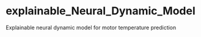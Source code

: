 # explainable_Neural_Dynamic_Model
Explainable neural dynamic model for motor temperature prediction
